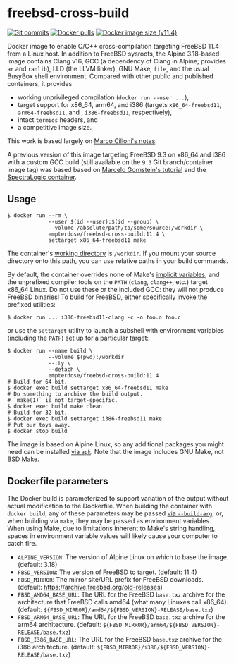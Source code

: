 # freebsd-cross-build

[![Git commits](https://img.shields.io/github/commit-activity/t/MrDOS/freebsd-cross-build)](https://github.com/MrDOS/freebsd-cross-build)
[![Docker pulls](https://img.shields.io/docker/pulls/empterdose/freebsd-cross-build)](https://hub.docker.com/r/empterdose/freebsd-cross-build)
[![Docker image size (v11.4)](https://img.shields.io/docker/image-size/empterdose/freebsd-cross-build/11.4)](https://hub.docker.com/r/empterdose/freebsd-cross-build)

Docker image to enable C/C++ cross-compilation
targeting FreeBSD 11.4
from a Linux host.
In addition to FreeBSD sysroots,
the Alpine 3.18-based image contains
Clang v16,
GCC (a dependency of Clang in Alpine; provides `ar` and `ranlib`),
LLD (the LLVM linker),
GNU Make,
`file`,
and the usual BusyBox shell environment.
Compared with other public and published containers,
it provides

* working unprivileged compilation
  (`docker run --user ...`),
* target support for x86_64, arm64, and i386
  (targets `x86_64-freebsd11`, `arm64-freebsd11`, and , `i386-freebsd11`,
  respectively),
* intact `termios` headers,
  and
* a competitive image size.

This work is based largely
on [Marco Cilloni's notes][mctut].

A previous version of this image
targeting FreeBSD 9.3 on x86_64 and i386 with a custom GCC build
(still available on the `9.3` Git branch/container image tag)
was based based on [Marcelo Gornstein's tutorial][mgtut]
and the [SpectraLogic container][spec].

[mctut]: https://mcilloni.ovh/2021/02/09/cxx-cross-clang/
[mgtut]: https://marcelog.github.io/articles/cross_freebsd_compiler_in_linux.html
[spec]: https://github.com/SpectraLogic/freebsd-cross-build

## Usage

    $ docker run --rm \
                 --user $(id --user):$(id --group) \
                 --volume /absolute/path/to/some/source:/workdir \
                 empterdose/freebsd-cross-build:11.4 \
                 settarget x86_64-freebsd11 make

The container's [working directory][workdir] is `/workdir`.
If you mount your source directory onto this path,
you can use relative paths in your build commands.

By default, the container overrides none of Make's [implicit variables][mkvar],
and the unprefixed compiler tools on the `PATH`
(`clang`, `clang++`, etc.)
target x86_64 Linux.
Do not use these
or the included GCC:
they will not produce FreeBSD binaries!
To build for FreeBSD,
either specifically invoke the prefixed utilities:

    $ docker run ... i386-freebsd11-clang -c -o foo.o foo.c

or use the `settarget` utility
to launch a subshell with environment variables (including the `PATH`)
set up for a particular target:

    $ docker run --name build \
                 --volume $(pwd):/workdir
                 --tty \
                 --detach \
                 empterdose/freebsd-cross-build:11.4
    # Build for 64-bit.
    $ docker exec build settarget x86_64-freebsd11 make
    # Do something to archive the build output.
    # `make(1)` is not target-specific.
    $ docker exec build make clean
    # Build for 32-bit.
    $ docker exec build settarget i386-freebsd11 make
    # Put our toys away.
    $ docker stop build

The image is based on Alpine Linux,
so any additional packages you might need
can be installed [via `apk`][apk].
Note that the image includes GNU Make, not BSD Make.

[workdir]: https://docs.docker.com/engine/reference/builder/#workdir
[mkvar]: https://www.gnu.org/software/make/manual/html_node/Implicit-Variables.html
[apk]: https://wiki.alpinelinux.org/wiki/Alpine_Linux_package_management#Add_a_Package

## Dockerfile parameters

The Docker build is parameterized
to support variation of the output
without actual modification to the Dockerfile.
When building the container with `docker build`,
any of these parameters may be passed [via `--build-arg`][build-arg];
or, when building via `make`,
they may be passed as environment variables.
When using Make,
due to limitations inherent to Make's string handling,
spaces in environment variable values
will likely cause your computer to catch fire.

* `ALPINE_VERSION`:
  The version of Alpine Linux on which to base the image.
  (default: 3.18)
* `FBSD_VERSION`:
  The version of FreeBSD to target.
  (default: 11.4)
* `FBSD_MIRROR`:
  The mirror site/URL prefix for FreeBSD downloads.
  (default: https://archive.freebsd.org/old-releases)
* `FBSD_AMD64_BASE_URL`:
  The URL for the FreeBSD `base.txz` archive
  for the architecture that FreeBSD calls amd64
  (what many Linuxes call x86_64).
  (default: `${FBSD_MIRROR}/amd64/${FBSD_VERSION}-RELEASE/base.txz`)
* `FBSD_ARM64_BASE_URL`:
  The URL for the FreeBSD `base.txz` archive
  for the arm64 architecture.
  (default: `${FBSD_MIRROR}/arm64/${FBSD_VERSION}-RELEASE/base.txz`)
* `FBSD_I386_BASE_URL`:
  The URL for the FreeBSD `base.txz` archive
  for the i386 architecture.
  (default: `${FBSD_MIRROR}/i386/${FBSD_VERSION}-RELEASE/base.txz`)

[build-arg]: https://docs.docker.com/engine/reference/builder/#arg

